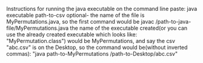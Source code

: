 Instructions for running the java executable
on the command line paste:
java executable path-to-csv
optional- the name of the file is MyPermutations.java, so the first command would be javac /path-to-java-file/MyPermutations.java
the name of the executable created(or you can use the already created executable which looks like: "MyPermutation.class") would be MyPermutations, and say the csv "abc.csv" is on the Desktop, so the command would be(without inverted commas): "java path-to-MyPermutations /path-to-Desktop/abc.csv"
